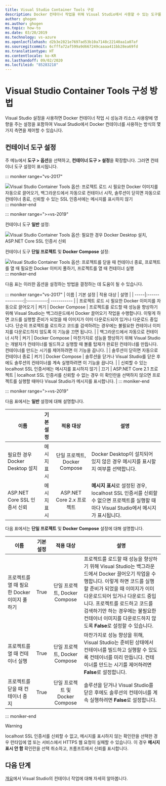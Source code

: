 ```yaml
---
title: Visual Studio Container Tools 구성
description: Docker 컨테이너 작업을 위해 Visual Studio에서 사용할 수 있는 도구를 구성합니다.
author: ghogen
ms.author: ghogen
ms.topic: how-to
ms.date: 03/20/2019
ms.technology: vs-azure
ms.openlocfilehash: d2b3e2821e7697ad53b10a7148c22140aa1a07af
ms.sourcegitcommit: 6cfffa72af599a9d667249caaaa411bb28ea69fd
ms.translationtype: HT
ms.contentlocale: ko-KR
ms.lasthandoff: 09/02/2020
ms.locfileid: "85283218"
---
```

# <a name="how-to-configure-visual-studio-container-tools"></a>Visual Studio Container Tools 구성 방법

Visual Studio 설정을 사용하면 Docker 컨테이너 작업 시 성능과 리소스 사용량에 영향을 주는 설정을 포함하여 Visual Studio에서 Docker 컨테이너를 사용하는 방식의 몇 가지 측면을 제어할 수 있습니다.

## <a name="container-tools-settings"></a>컨테이너 도구 설정

주 메뉴에서 **도구 > 옵션**을 선택하고, **컨테이너 도구 > 설정**을 확장합니다. 그러면 컨테이너 도구 설정이 표시됩니다.

::: moniker range="vs-2017"

![Visual Studio Container Tools 옵션: 프로젝트 로드 시 필요한 Docker 이미지를 자동으로 끌어오기, 백그라운드에서 자동으로 컨테이너 시작, 솔루션이 닫히면 자동으로 컨테이너 종료, 신뢰할 수 있는 SSL 인증서에는 메시지를 표시하지 않기](./media/overview/visual-studio-docker-tools-options.png)
::: moniker-end

::: moniker range=">=vs-2019"

컨테이너 도구 **일반** 설정:

![Visual Studio Container Tools 옵션: 필요한 경우 Docker Desktop 설치, ASP.NET Core SSL 인증서 신뢰](./media/configure-container-tools/tools-options-1.png)

컨테이너 도구 **단일 프로젝트** 및 **Docker Compose** 설정:

![Visual Studio Container Tools 옵션: 프로젝트를 닫을 때 컨테이너 종료, 프로젝트를 열 때 필요한 Docker 이미지 풀하기, 프로젝트를 열 때 컨테이너 실행](./media/configure-container-tools/tools-options-2.png)
::: moniker-end

다음 표는 이러한 옵션을 설정하는 방법을 결정하는 데 도움이 될 수 있습니다.

::: moniker range="vs-2017"
| 이름 | 기본 설정 | 적용 대상 | 설명 |
| -----|:---------------:|:----------:| ----------- |
| 프로젝트 로드 시 필요한 Docker 이미지를 자동으로 끌어오기 | 켜기 | Docker Compose | 프로젝트를 로드할 때 성능을 향상하기 위해 Visual Studio는 백그라운드에서 Docker 끌어오기 작업을 수행합니다. 이렇게 하면 코드를 실행할 준비가 되었을 때 이미지가 이미 다운로드되어 있거나 다운로드 중입니다. 단순히 프로젝트를 로드하고 코드를 검색하려는 경우에는 불필요한 컨테이너 이미지를 다운로드하지 않도록 이 기능을 끄면 됩니다. |
| 백그라운드에서 자동으로 컨테이너 시작 | 켜기 | Docker Compose | 마찬가지로 성능을 향상하기 위해 Visual Studio는 개발자가 컨테이너를 빌드하고 실행할 때 볼륨 탑재가 완료된 컨테이너를 만듭니다. 컨테이너를 만드는 시기를 제어하려면 이 기능을 끕니다. |
| 솔루션이 닫히면 자동으로 컨테이너 종료 | 켜기 | Docker Compose | 솔루션을 닫거나 Visual Studio를 닫은 후에도 솔루션의 컨테이너를 계속 실행하려면 이 기능을 끕니다. |
| 신뢰할 수 있는 localhost SSL 인증서에는 메시지를 표시하지 않기 | 끄기 | ASP.NET Core 2.1 프로젝트 | localhost SSL 인증서를 신뢰할 수 없는 경우 이 확인란을 선택하지 않으면 프로젝트를 실행할 때마다 Visual Studio가 메시지를 표시합니다. |
::: moniker-end

::: moniker range=">=vs-2019"

다음 표에서는 **일반** 설정에 대해 설명합니다.

| 이름 | 기본 설정 | 적용 대상 | 설명 |
| -----|:---------------:|:----------:| ----------- |
| 필요한 경우 Docker Desktop 설치 | 메시지 표시 | 단일 프로젝트, Docker Compose | Docker Desktop이 설치되어 있지 않은 경우 메시지를 표시할지 여부를 선택합니다. |
| ASP.NET Core SSL 인증서 신뢰 | 메시지 표시 | ASP.NET Core 2.x 프로젝트 | **메시지 표시**로 설정된 경우, localhost SSL 인증서를 신뢰할 수 없으면 프로젝트를 실행할 때마다 Visual Studio에서 메시지가 표시됩니다. |

다음 표에서는 **단일 프로젝트** 및 **Docker Compose** 설정에 대해 설명합니다.

| 이름 | 기본 설정 | 적용 대상 | 설명 |
| -----|:---------------:|:----------:| ----------- |
| 프로젝트를 열 때 필요한 Docker 이미지 풀하기 | True | 단일 프로젝트, Docker Compose | 프로젝트를 로드할 때 성능을 향상하기 위해 Visual Studio는 백그라운드에서 Docker 끌어오기 작업을 수행합니다. 이렇게 하면 코드를 실행할 준비가 되었을 때 이미지가 이미 다운로드되어 있거나 다운로드 중입니다. 프로젝트를 로드하고 코드를 검색하기만 하는 경우에는 불필요한 컨테이너 이미지를 다운로드하지 않도록 **False**로 설정할 수 있습니다. |
| 프로젝트를 열 때 컨테이너 실행 | True | 단일 프로젝트, Docker Compose | 마찬가지로 성능 향상을 위해, Visual Studio는 준비된 상태에서 컨테이너를 빌드하고 실행할 수 있도록 컨테이너를 미리 만듭니다. 컨테이너를 만드는 시기를 제어하려면 **False**로 설정합니다. |
| 프로젝트를 닫을 때 컨테이너 중지 | True | 단일 프로젝트 및 Docker Compose | 솔루션을 닫거나 Visual Studio를 닫은 후에도 솔루션의 컨테이너를 계속 실행하려면 **False**로 설정합니다. |

::: moniker-end
> [!WARNING]
> localhost SSL 인증서를 신뢰할 수 없고, 메시지를 표시하지 않는 확인란을 선택한 경우 런타임에 앱 또는 서비스에서 HTTPS 웹 요청이 실패할 수 있습니다. 이 경우 **메시지 표시 안 함** 확인란을 선택 취소하고, 프롬프트에서 신뢰를 표시합니다.

## <a name="next-steps"></a>다음 단계

[개요](overview.md)에서 Visual Studio의 컨테이너 작업에 대해 자세히 알아봅니다.